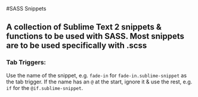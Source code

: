 #SASS Snippets

## A collection of Sublime Text 2 snippets & functions to be used with SASS. Most snippets are to be used specifically with .scss

### Tab Triggers:

Use the name of the snippet, e.g. `fade-in` for `fade-in.sublime-snippet` as the tab trigger. If the name has an `@` at the start, ignore it & use the rest, e.g. `if` for the `@if.sublime-snippet`.

